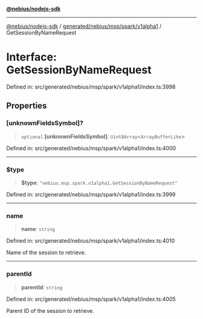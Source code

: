 [**@nebius/nodejs-sdk**](../../../../../../README.md)

---

[@nebius/nodejs-sdk](../../../../../../README.md) / [generated/nebius/msp/spark/v1alpha1](../README.md) / GetSessionByNameRequest

# Interface: GetSessionByNameRequest

Defined in: src/generated/nebius/msp/spark/v1alpha1/index.ts:3998

## Properties

### \[unknownFieldsSymbol\]?

> `optional` **\[unknownFieldsSymbol\]**: `Uint8Array`\<`ArrayBufferLike`\>

Defined in: src/generated/nebius/msp/spark/v1alpha1/index.ts:4000

---

### $type

> **$type**: `"nebius.msp.spark.v1alpha1.GetSessionByNameRequest"`

Defined in: src/generated/nebius/msp/spark/v1alpha1/index.ts:3999

---

### name

> **name**: `string`

Defined in: src/generated/nebius/msp/spark/v1alpha1/index.ts:4010

Name of the session to retrieve.

---

### parentId

> **parentId**: `string`

Defined in: src/generated/nebius/msp/spark/v1alpha1/index.ts:4005

Parent ID of the session to retrieve.
